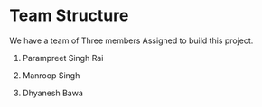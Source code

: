 # Team Structure

We have a team of Three members Assigned to build this project.

1. Parampreet Singh Rai

2. Manroop Singh

3. Dhyanesh Bawa
